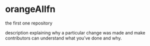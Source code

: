 # orangeAIlfn
the first one repository

description explaining why a particular change was made and make contributors can understand what you’ve done and why.
